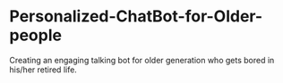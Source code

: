 # Personalized-ChatBot-for-Older-people
Creating an engaging talking bot for older generation who gets bored in his/her retired life.
